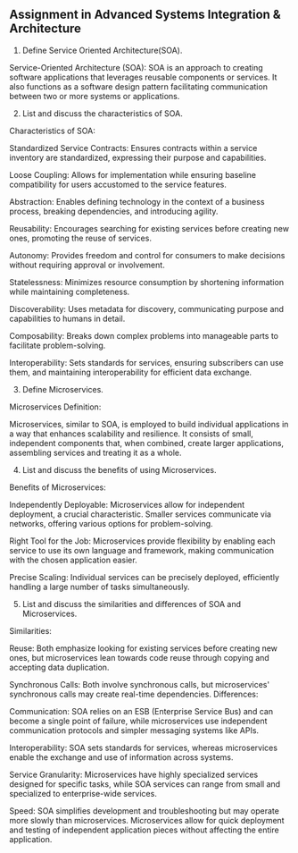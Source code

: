 ## Assignment in Advanced Systems Integration & Architecture

1. Define Service Oriented Architecture(SOA).

Service-Oriented Architecture (SOA): SOA is an approach to creating software applications that leverages reusable components or services. It also functions as a software design pattern facilitating communication between two or more systems or applications.

2. List and discuss the characteristics of SOA.

Characteristics of SOA:

Standardized Service Contracts: Ensures contracts within a service inventory are standardized, expressing their purpose and capabilities.

Loose Coupling: Allows for implementation while ensuring baseline compatibility for users accustomed to the service features.

Abstraction: Enables defining technology in the context of a business process, breaking dependencies, and introducing agility.

Reusability: Encourages searching for existing services before creating new ones, promoting the reuse of services.

Autonomy: Provides freedom and control for consumers to make decisions without requiring approval or involvement.

Statelessness: Minimizes resource consumption by shortening information while maintaining completeness.

Discoverability: Uses metadata for discovery, communicating purpose and capabilities to humans in detail.

Composability: Breaks down complex problems into manageable parts to facilitate problem-solving.

Interoperability: Sets standards for services, ensuring subscribers can use them, and maintaining interoperability for efficient data exchange.

3. Define Microservices.

Microservices Definition:

Microservices, similar to SOA, is employed to build individual applications in a way that enhances scalability and resilience. It consists of small, independent components that, when combined, create larger applications, assembling services and treating it as a whole.

4. List and discuss the benefits of using Microservices.

Benefits of Microservices:

Independently Deployable: Microservices allow for independent deployment, a crucial characteristic. Smaller services communicate via networks, offering various options for problem-solving.

Right Tool for the Job: Microservices provide flexibility by enabling each service to use its own language and framework, making communication with the chosen application easier.

Precise Scaling: Individual services can be precisely deployed, efficiently handling a large number of tasks simultaneously.

5. List and discuss the similarities and differences of SOA and Microservices.

Similarities:

Reuse: Both emphasize looking for existing services before creating new ones, but microservices lean towards code reuse through copying and accepting data duplication.

Synchronous Calls: Both involve synchronous calls, but microservices' synchronous calls may create real-time dependencies.
Differences:

Communication: SOA relies on an ESB (Enterprise Service Bus) and can become a single point of failure, while microservices use independent communication protocols and simpler messaging systems like APIs.

Interoperability: SOA sets standards for services, whereas microservices enable the exchange and use of information across systems.

Service Granularity: Microservices have highly specialized services designed for specific tasks, while SOA services can range from small and specialized to enterprise-wide services.

Speed: SOA simplifies development and troubleshooting but may operate more slowly than microservices. Microservices allow for quick deployment and testing of independent application pieces without affecting the entire application.